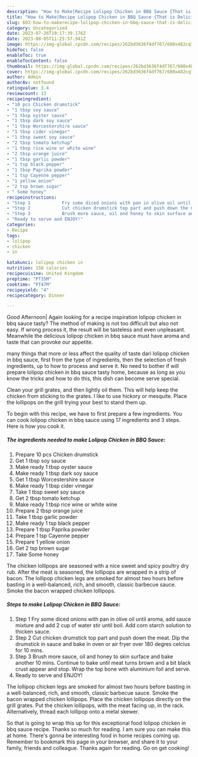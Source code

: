 ```yaml
---
description: "How to Make|Recipe Lolipop Chicken in BBQ Sauce {That is Delicious"
title: "How to Make|Recipe Lolipop Chicken in BBQ Sauce {That is Delicious"
slug: 603-how-to-makerecipe-lolipop-chicken-in-bbq-sauce-that-is-delicious
category: Uncategorized
date: 2023-07-26T19:17:39.176Z
date: 2023-08-05T11:25:57.941Z
image: https://img-global.cpcdn.com/recipes/262bd3636f4df767/680x482cq70/lolipop-chicken-in-bbq-sauce-recipe-main-photo.jpg
hideToc: false
enableToc: true
enableTocContent: false
thumbnail: https://img-global.cpcdn.com/recipes/262bd3636f4df767/680x482cq70/lolipop-chicken-in-bbq-sauce-recipe-main-photo.jpg
cover: https://img-global.cpcdn.com/recipes/262bd3636f4df767/680x482cq70/lolipop-chicken-in-bbq-sauce-recipe-main-photo.jpg
author: Admin
authorAv: notfound
ratingvalue: 3.4
reviewcount: 13
recipeingredient:
- "10 pcs Chicken drumstick"
- "1 tbsp soy sauce"
- "1 tbsp oyster sauce"
- "1 tbsp dark soy sauce"
- "1 tbsp Worcestershire sauce"
- "1 tbsp cider vinegar"
- "1 tbsp sweet soy sauce"
- "2 tbsp tomato ketchup"
- "1 tbsp rice wine or white wine"
- "2 tbsp orange juice"
- "1 tbsp garlic powder"
- "1 tsp black pepper"
- "1 tbsp Paprika powder"
- "1 tsp Cayenne pepper"
- "1 yellow onion"
- "2 tsp brown sugar"
- " Some honey"
recipeinstructions:
- "Step 1            Fry some diced onions with pan in olive oil until aroma, add sauce mixture and add 2 cup of water stir until boil. Add corn starch solution to thicken sauce."
- "Step 2            Cut chicken drumstick top part and push down the meat. Dip the drumstick in sauce and bake in oven or air fryer over 180 degres celcius for 10 mins."
- "Step 3            Brush more sauce, oil and honey to skin surface and bake another 10 mins. Continue to bake until meat turns brown and a bit black crust appear and stop. Wrap the top bone with aluminium foil and serve."
- "Ready to serve and ENJOY!"
categories:
- Recipe
tags:
- lolipop
- chicken
- in

katakunci: lolipop chicken in 
nutrition: 158 calories
recipecuisine: United Kingdom
preptime: "PT35M"
cooktime: "PT47M"
recipeyield: "4"
recipecategory: Dinner

---
```



Good Afternoon| Again looking for a recipe inspiration lolipop chicken in bbq sauce tasty? The method of making is not too difficult but also not easy. If wrong process it, the result will be tasteless and even unpleasant. Meanwhile the delicious lolipop chicken in bbq sauce must have aroma and taste that can provoke our appetite.






many things that more or less affect the quality of taste dari lolipop chicken in bbq sauce, first from the type of ingredients, then the selection of fresh ingredients, up to how to process and serve it. No need to bother if will prepare lolipop chicken in bbq sauce tasty home, because as long as you know the tricks and how to do this, this dish can become serve  special.


Clean your grill grates, and then lightly oil them. This will help keep the chicken from sticking to the grates. I like to use hickory or mesquite. Place the lollipops on the grill trying your best to stand them up.


To begin with this recipe, we have to first prepare a few ingredients. You can cook lolipop chicken in bbq sauce using 17 ingredients and 3 steps. Here is how you cook it.

<!--inarticleads1-->

##### The ingredients needed to make Lolipop Chicken in BBQ Sauce:

1. Prepare 10 pcs Chicken drumstick
1. Get 1 tbsp soy sauce
1. Make ready 1 tbsp oyster sauce
1. Make ready 1 tbsp dark soy sauce
1. Get 1 tbsp Worcestershire sauce
1. Make ready 1 tbsp cider vinegar
1. Take 1 tbsp sweet soy sauce
1. Get 2 tbsp tomato ketchup
1. Make ready 1 tbsp rice wine or white wine
1. Prepare 2 tbsp orange juice
1. Take 1 tbsp garlic powder
1. Make ready 1 tsp black pepper
1. Prepare 1 tbsp Paprika powder
1. Prepare 1 tsp Cayenne pepper
1. Prepare 1 yellow onion
1. Get 2 tsp brown sugar
1. Take  Some honey


The chicken lollipops are seasoned with a nice sweet and spicy poultry dry rub. After the meat is seasoned, the lollipops are wrapped in a strip of bacon. The lollipop chicken legs are smoked for almost two hours before basting in a well-balanced, rich, and smooth, classic barbecue sauce. Smoke the bacon wrapped chicken lollipops. 

<!--inarticleads2-->

##### Steps to make Lolipop Chicken in BBQ Sauce:

1. Step 1            Fry some diced onions with pan in olive oil until aroma, add sauce mixture and add 2 cup of water stir until boil. Add corn starch solution to thicken sauce.
1. Step 2            Cut chicken drumstick top part and push down the meat. Dip the drumstick in sauce and bake in oven or air fryer over 180 degres celcius for 10 mins.
1. Step 3            Brush more sauce, oil and honey to skin surface and bake another 10 mins. Continue to bake until meat turns brown and a bit black crust appear and stop. Wrap the top bone with aluminium foil and serve.
1. Ready to serve and ENJOY!

The lollipop chicken legs are smoked for almost two hours before basting in a well-balanced, rich, and smooth, classic barbecue sauce. Smoke the bacon wrapped chicken lollipops. Place the chicken lollipops directly on the grill grates. Put the chicken lollipops, with the meat facing up, in the rack. Alternatively, thread each lollipop onto a metal skewer. 

So that is going to wrap this up for this exceptional food lolipop chicken in bbq sauce recipe. Thanks so much for reading. I am sure you can make this at home. There's gonna be interesting food in home recipes coming up. Remember to bookmark this page in your browser, and share it to your family, friends and colleague. Thanks again for reading. Go on get cooking!
